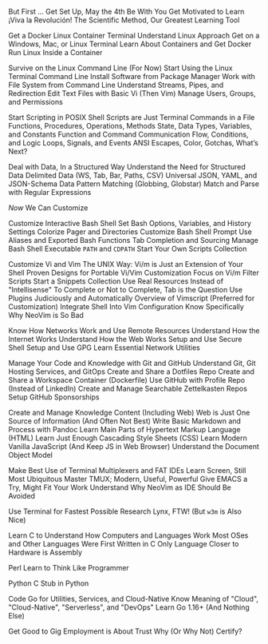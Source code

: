 But First ...
  Get Set Up, May the 4th Be With You
  Get Motivated to Learn ¡Viva la Revolución!
  The Scientific Method, Our Greatest Learning Tool

Get a Docker Linux Container Terminal
  Understand Linux Approach
  Get on a Windows, Mac, or Linux Terminal
  Learn About Containers and Get Docker
  Run Linux Inside a Container

Survive on the Linux Command Line (For Now)
  Start Using the Linux Terminal Command Line
  Install Software from Package Manager
  Work with File System from Command Line
  Understand Streams, Pipes, and Redirection
  Edit Text Files with Basic Vi (Then Vim)
  Manage Users, Groups, and Permissions 

Start Scripting in POSIX Shell
  Scripts are Just Terminal Commands in a File
  Functions, Procedures, Operations, Methods
  State, Data Types, Variables, and Constants
  Function and Command Communication
  Flow, Conditions, and Logic
  Loops, Signals, and Events
  ANSI Escapes, Color, Gotchas, What’s Next?

Deal with Data, In a Structured Way
  Understand the Need for Structured Data
  Delimited Data (WS, Tab, Bar, Paths, CSV)
  Universal JSON, YAML, and JSON-Schema Data
  Pattern Matching (Globbing, Globstar)
  Match and Parse with Regular Expressions

*Now* We Can Customize

Customize Interactive Bash Shell
  Set Bash Options, Variables, and History Settings
  Colorize Pager and Directories
  Customize Bash Shell Prompt
  Use Aliases and Exported Bash Functions
  Tab Completion and Sourcing
  Manage Bash Shell Executable `PATH` and `CDPATH`
  Start Your Own Scripts Collection

Customize Vi and Vim
  The UNIX Way: Vi/m is Just an Extension of Your Shell
  Proven Designs for Portable Vi/Vim Customization
  Focus on Vi/m Filter Scripts
  Start a Snippets Collection
  Use Real Resources Instead of "Intellisense"
  To Complete or Not to Complete, Tab is the Question
  Use Plugins Judiciously and Automatically
  Overview of Vimscript (Preferred for Customization)
  Integrate Shell Into Vim Configuration
  Know Specifically Why NeoVim is So Bad

Know How Networks Work and Use Remote Resources
  Understand How the Internet Works
  Understand How the Web Works
  Setup and Use Secure Shell
  Setup and Use GPG
  Learn Essential Network Utilities

Manage Your Code and Knowledge with Git and GitHub
  Understand Git, Git Hosting Services, and GitOps
  Create and Share a Dotfiles Repo
  Create and Share a Workspace Container (Dockerfile)
  Use GitHub with Profile Repo (Instead of LinkedIn)
  Create and Manage Searchable Zettelkasten Repos
  Setup GitHub Sponsorships

Create and Manage Knowledge Content (Including Web)
  Web is Just One Source of Information (And Often Not Best)
  Write Basic Markdown and Process with Pandoc
  Learn Main Parts of Hypertext Markup Language (HTML)
  Learn Just Enough Cascading Style Sheets (CSS)
  Learn Modern Vanilla JavaScript (And Keep JS in Web Browser)
  Understand the Document Object Model

Make Best Use of Terminal Multiplexers and FAT IDEs
  Learn Screen, Still Most Ubiquitous
  Master TMUX; Modern, Useful, Powerful
  Give EMACS a Try, Might Fit Your Work
  Understand Why NeoVim as IDE Should Be Avoided

Use Terminal for Fastest Possible Research
  Lynx, FTW! (But `w3m` is Also Nice)

Learn C to Understand How Computers and Languages Work
  Most OSes and Other Languages Were First Written in C
  Only Language Closer to Hardware is Assembly

Perl
  Learn to Think Like Programmer

Python
  C Stub in Python

Code Go for Utilities, Services, and Cloud-Native
  Know Meaning of "Cloud", "Cloud-Native", "Serverless", and "DevOps"
  Learn Go 1.16+ (And Nothing Else)


Get Good to Gig
  Employment is About Trust
  Why (Or Why Not) Certify?
